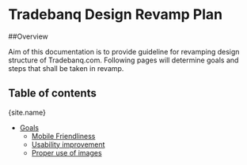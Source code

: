 # Tradebanq Design Revamp Plan

##Overview

Aim of this documentation is to provide guideline for revamping design structure of Tradebanq.com. Following pages will determine goals and steps that shall be taken in revamp.

## Table of contents
{site.name}
- [Goals](/goals/)
	- [Mobile Friendliness](/goals/#mobile-friendliness)
	- [Usability improvement](/goals/#usability-improvement)
	- [Proper use of images](/goals/#proper-utlization-of-images)